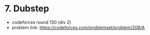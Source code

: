# 7. Dubstep

* codeforces round 130 (div 2)
* problem link: https://codeforces.com/problemset/problem/208/A